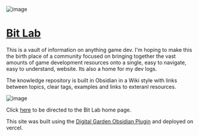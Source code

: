 ![image](https://github.com/B1naryB0b/Bit-Lab/assets/35399675/3da50b64-030a-49d2-a919-aaa3f20961d7)

# [Bit Lab](https://bit-lab.vercel.app/)

This is a vault of information on anything game dev. I'm hoping to make this the birth place of a community focused on bringing together the vast amounts of game development resources onto a single, easy to navigate, easy to understand, website. Its also a home for my dev logs.

The knowledge repository is built in Obsidian in a Wiki style with links between topics, clear tags, examples and links to exteranl resources.

![image](https://github.com/B1naryB0b/Bit-Lab/assets/35399675/68e0498c-acea-4715-87f2-701775f52505)

Click [here](https://bit-lab.vercel.app/) to be directed to the Bit Lab home page.

This site was built using the [Digital Garden Obsidian Plugin](https://github.com/oleeskild/Obsidian-Digital-Garden) and deployed on vercel.
